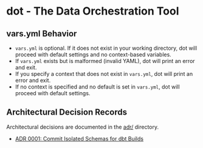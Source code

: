 # dot - The Data Orchestration Tool

## vars.yml Behavior

- `vars.yml` is optional. If it does not exist in your working directory, dot will proceed with default settings and no context-based variables.
- If `vars.yml` exists but is malformed (invalid YAML), dot will print an error and exit.
- If you specify a context that does not exist in `vars.yml`, dot will print an error and exit.
- If no context is specified and no default is set in `vars.yml`, dot will proceed with default settings.

## Architectural Decision Records

Architectural decisions are documented in the [adr/](adr/) directory.

- [ADR 0001: Commit Isolated Schemas for dbt Builds](adr/0001-commit-isolated-schemas.md)
